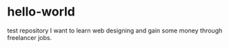 # hello-world
test repository
I want to learn web designing and gain some money through freelancer jobs.
